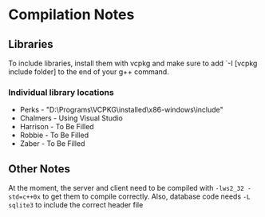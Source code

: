 # Compilation Notes

## Libraries

To include libraries, install them with vcpkg and make sure to add `-I [vcpkg include folder] to the end of your g++ command.

### Individual library locations

- Perks - "D:\Programs\VCPKG\installed\x86-windows\include"
- Chalmers - Using Visual Studio
- Harrison - To Be Filled
- Robbie - To Be Filled
- Zaber - To Be Filled

## Other Notes

At the moment, the server and client need to be compiled with `-lws2_32 -std=c++0x` to get them to compile correctly.
Also, database code needs `-L sqlite3` to include the correct header file
